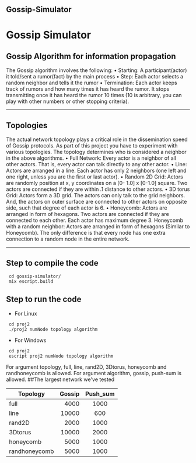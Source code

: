 Gossip-Simulator
---
# Gossip Simulator
## Gossip Algorithm for information propagation
The Gossip algorithm involves the following:
• Starting: A participant(actor) it told/sent a rumor(fact) by the main process
• Step: Each actor selects a random neighbor and tells it the rumor
• Termination: Each actor keeps track of rumors and how many times it has
heard the rumor. It stops transmitting once it has heard the rumor 10 times (10 is arbitrary, you can play with other numbers or other stopping criteria).

------------

## Topologies
The actual network topology plays a critical role in the dissemination speed of Gossip protocols. As part of this project you have to experiment with various topologies. The topology determines who is considered a neighbor in the above algorithms.
• Full Network: Every actor is a neighbor of all other actors. That is, every actor can talk directly to any other actor.
• Line: Actors are arranged in a line. Each actor has only 2 neighbors (one left and one right, unless you are the first or last actor).
• Random 2D Grid: Actors are randomly position at x, y coordinates on a [0- 1.0] x [0-1.0] square. Two actors are connected if they are within .1 distance to other actors.
• 3D torus Grid: Actors form a 3D grid. The actors can only talk to the grid neighbors. And, the actors on outer surface are connected to other actors on opposite side, such that degree of each actor is 6.
• Honeycomb: Actors are arranged in form of hexagons. Two actors are connected if they are connected to each other. Each actor has maximum degree 3.
 Honeycomb with a random neighbor: Actors are arranged in form of hexagons (Similar to Honeycomb). The only difference is that every node has one extra connection to a random node in the entire network.
 

------------

 ## Step to compile the code

```
 cd gossip-simulator/
 mix escript.build
```

## Step to run the code

- For Linux
```
 cd proj2
 ./proj2 numNode topology algorithm
```
- For Windows
```
 cd proj2
 escript proj2 numNode topology algorithm
```
For argument topology, full, line, rand2D, 3Dtorus, honeycomb and randhoneycomb is allowed.
For argument algorithm, gossip, push-sum is allowed.
##The largest network we've tested

| Topology        | Gossip    |  Push_sum |
| --------   | -----:   | :----: |
|   full    |   4000  |   1000  |
|  line   |   10000  |   600  |
|rand2D  |   2000  |   1000  |
|3Dtorus  |   10000  |   2000  |
|honeycomb  |   5000  |   1000  |
|randhoneycomb  |   5000  |   1000  |



